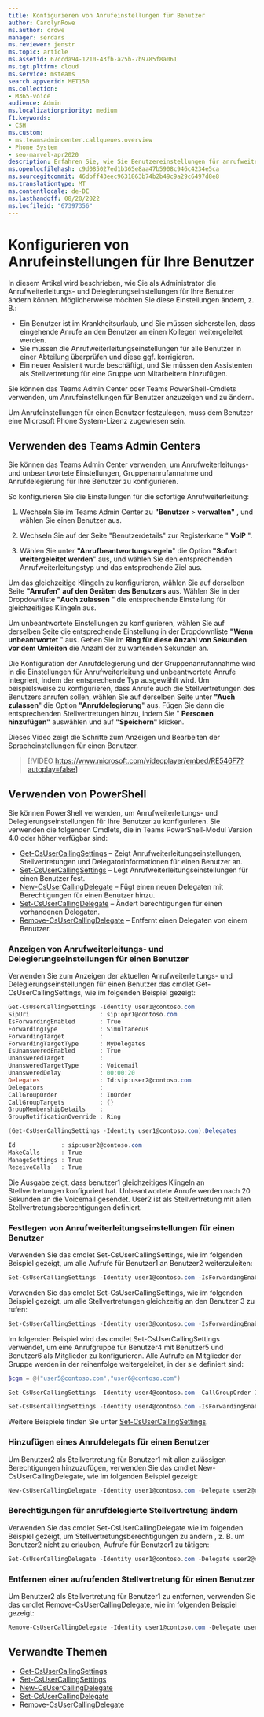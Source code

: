 ```yaml
---
title: Konfigurieren von Anrufeinstellungen für Benutzer
author: CarolynRowe
ms.author: crowe
manager: serdars
ms.reviewer: jenstr
ms.topic: article
ms.assetid: 67ccda94-1210-43fb-a25b-7b9785f8a061
ms.tgt.pltfrm: cloud
ms.service: msteams
search.appverid: MET150
ms.collection:
- M365-voice
audience: Admin
ms.localizationpriority: medium
f1.keywords:
- CSH
ms.custom:
- ms.teamsadmincenter.callqueues.overview
- Phone System
- seo-marvel-apr2020
description: Erfahren Sie, wie Sie Benutzereinstellungen für anrufweiterleitung und -delegierung konfigurieren.
ms.openlocfilehash: c9d085027ed1b365e8aa47b5908c946c4234e5ca
ms.sourcegitcommit: 46dbff43eec9631863b74b2b49c9a29c6497d8e8
ms.translationtype: MT
ms.contentlocale: de-DE
ms.lasthandoff: 08/20/2022
ms.locfileid: "67397356"
---
```

# <a name="configure-call-settings-for-your-users"></a>Konfigurieren von Anrufeinstellungen für Ihre Benutzer

In diesem Artikel wird beschrieben, wie Sie als Administrator die Anrufweiterleitungs- und Delegierungseinstellungen für Ihre Benutzer ändern können. Möglicherweise möchten Sie diese Einstellungen ändern, z. B.:

- Ein Benutzer ist im Krankheitsurlaub, und Sie müssen sicherstellen, dass eingehende Anrufe an den Benutzer an einen Kollegen weitergeleitet werden.
- Sie müssen die Anrufweiterleitungseinstellungen für alle Benutzer in einer Abteilung überprüfen und diese ggf. korrigieren.
- Ein neuer Assistent wurde beschäftigt, und Sie müssen den Assistenten als Stellvertretung für eine Gruppe von Mitarbeitern hinzufügen.

Sie können das Teams Admin Center oder Teams PowerShell-Cmdlets verwenden, um Anrufeinstellungen für Benutzer anzuzeigen und zu ändern.

Um Anrufeinstellungen für einen Benutzer festzulegen, muss dem Benutzer eine Microsoft Phone System-Lizenz zugewiesen sein.

## <a name="use-the-teams-admin-center"></a>Verwenden des Teams Admin Centers

Sie können das Teams Admin Center verwenden, um Anrufweiterleitungs- und unbeantwortete Einstellungen, Gruppenanrufannahme und Anrufdelegierung für Ihre Benutzer zu konfigurieren.

So konfigurieren Sie die Einstellungen für die sofortige Anrufweiterleitung:

1. Wechseln Sie im Teams Admin Center zu **"Benutzer** > **verwalten"** , und wählen Sie einen Benutzer aus.

2. Wechseln Sie auf der Seite "Benutzerdetails" zur Registerkarte " **VoIP** ".

3. Wählen Sie unter **"Anrufbeantwortungsregeln**" die Option **"Sofort weitergeleitet werden**" aus, und wählen Sie den entsprechenden Anrufweiterleitungstyp und das entsprechende Ziel aus.

Um das gleichzeitige Klingeln zu konfigurieren, wählen Sie auf derselben Seite **"Anrufen" auf den Geräten des Benutzers** aus. Wählen Sie in der Dropdownliste **"Auch zulassen** " die entsprechende Einstellung für gleichzeitiges Klingeln aus.

Um unbeantwortete Einstellungen zu konfigurieren, wählen Sie auf derselben Seite die entsprechende Einstellung in der Dropdownliste **"Wenn unbeantwortet** " aus. Geben Sie im **Ring für diese Anzahl von Sekunden vor dem Umleiten** die Anzahl der zu wartenden Sekunden an.

Die Konfiguration der Anrufdelegierung und der Gruppenanrufannahme wird in die Einstellungen für Anrufweiterleitung und unbeantwortete Anrufe integriert, indem der entsprechende Typ ausgewählt wird. Um beispielsweise zu konfigurieren, dass Anrufe auch die Stellvertretungen des Benutzers anrufen sollen, wählen Sie auf derselben Seite unter **"Auch zulassen**" die Option **"Anrufdelegierung**" aus. Fügen Sie dann die entsprechenden Stellvertretungen hinzu, indem Sie " **Personen hinzufügen"** auswählen und auf **"Speichern"** klicken.

Dieses Video zeigt die Schritte zum Anzeigen und Bearbeiten der Spracheinstellungen für einen Benutzer.

> [!VIDEO https://www.microsoft.com/videoplayer/embed/RE546F7?autoplay=false]

## <a name="use-powershell"></a>Verwenden von PowerShell

Sie können PowerShell verwenden, um Anrufweiterleitungs- und Delegierungseinstellungen für Ihre Benutzer zu konfigurieren.  Sie verwenden die folgenden Cmdlets, die in Teams PowerShell-Modul Version 4.0 oder höher verfügbar sind:

- [Get-CsUserCallingSettings](/powershell/module/teams/get-csusercallingsettings) – Zeigt Anrufweiterleitungseinstellungen, Stellvertretungen und Delegatorinformationen für einen Benutzer an.
- [Set-CsUserCallingSettings](/powershell/module/teams/set-csusercallingsettings) – Legt Anrufweiterleitungseinstellungen für einen Benutzer fest.
- [New-CsUserCallingDelegate](/powershell/module/teams/new-csusercallingdelegate) – Fügt einen neuen Delegaten mit Berechtigungen für einen Benutzer hinzu.
- [Set-CsUserCallingDelegate](/powershell/module/teams/set-csusercallingdelegate) – Ändert berechtigungen für einen vorhandenen Delegaten.
- [Remove-CsUserCallingDelegate](/powershell/module/teams/remove-csusercallingdelegate) – Entfernt einen Delegaten von einem Benutzer.

### <a name="display-call-forward-and-delegation-settings-for-a-user"></a>Anzeigen von Anrufweiterleitungs- und Delegierungseinstellungen für einen Benutzer

Verwenden Sie zum Anzeigen der aktuellen Anrufweiterleitungs- und Delegierungseinstellungen für einen Benutzer das cmdlet Get-CsUserCallingSettings, wie im folgenden Beispiel gezeigt:

```PowerShell
Get-CsUserCallingSettings -Identity user1@contoso.com
SipUri                    : sip:opr1@contoso.com
IsForwardingEnabled       : True
ForwardingType            : Simultaneous
ForwardingTarget          :
ForwardingTargetType      : MyDelegates
IsUnansweredEnabled       : True
UnansweredTarget          :
UnansweredTargetType      : Voicemail
UnansweredDelay           : 00:00:20
Delegates                 : Id:sip:user2@contoso.com
Delegators                :
CallGroupOrder            : InOrder
CallGroupTargets          : {}
GroupMembershipDetails    :
GroupNotificationOverride : Ring

(Get-CsUserCallingSettings -Identity user1@contoso.com).Delegates

Id             : sip:user2@contoso.com
MakeCalls      : True
ManageSettings : True
ReceiveCalls   : True
```

Die Ausgabe zeigt, dass benutzer1 gleichzeitiges Klingeln an Stellvertretungen konfiguriert hat. Unbeantwortete Anrufe werden nach 20 Sekunden an die Voicemail gesendet. User2 ist als Stellvertretung mit allen Stellvertretungsberechtigungen definiert.

### <a name="set-call-forward-settings-for-a-user"></a>Festlegen von Anrufweiterleitungseinstellungen für einen Benutzer

Verwenden Sie das cmdlet Set-CsUserCallingSettings, wie im folgenden Beispiel gezeigt, um alle Aufrufe für Benutzer1 an Benutzer2 weiterzuleiten:

```PowerShell
Set-CsUserCallingSettings -Identity user1@contoso.com -IsForwardingEnabled $true -ForwardingType Immediate -ForwardingTargetType SingleTarget -ForwardingTarget user2@contoso.com
```

Verwenden Sie das cmdlet Set-CsUserCallingSettings, wie im folgenden Beispiel gezeigt, um alle Stellvertretungen gleichzeitig an den Benutzer 3 zu rufen:

```PowerShell
Set-CsUserCallingSettings -Identity user3@contoso.com -IsForwardingEnabled $true -ForwardingType Simultaneous -ForwardingTargetType MyDelegates
```

Im folgenden Beispiel wird das cmdlet Set-CsUserCallingSettings verwendet, um eine Anrufgruppe für Benutzer4 mit Benutzer5 und Benutzer6 als Mitglieder zu konfigurieren. Alle Aufrufe an Mitglieder der Gruppe werden in der reihenfolge weitergeleitet, in der sie definiert sind:

```PowerShell
$cgm = @("user5@contoso.com","user6@contoso.com")

Set-CsUserCallingSettings -Identity user4@contoso.com -CallGroupOrder InOrder -CallGroupTargets $cgm

Set-CsUserCallingSettings -Identity user4@contoso.com -IsForwardingEnabled $true -ForwardingType Immediate -ForwardingTargetType Group
```

Weitere Beispiele finden Sie unter [Set-CsUserCallingSettings](/powershell/module/teams/get-csusercallingsettings).

### <a name="add-a-calling-delegate-for-a-user"></a>Hinzufügen eines Anrufdelegats für einen Benutzer

Um Benutzer2 als Stellvertretung für Benutzer1 mit allen zulässigen Berechtigungen hinzuzufügen, verwenden Sie das cmdlet New-CsUserCallingDelegate, wie im folgenden Beispiel gezeigt:

```PowerShell
New-CsUserCallingDelegate -Identity user1@contoso.com -Delegate user2@contoso.com -MakeCalls $true -ReceiveCalls $true -ManageSettings $true
```

### <a name="change-calling-delegate-permissions"></a>Berechtigungen für anrufdelegierte Stellvertretung ändern

Verwenden Sie das cmdlet Set-CsUserCallingDelegate wie im folgenden Beispiel gezeigt, um Stellvertretungsberechtigungen zu ändern , z. B. um Benutzer2 nicht zu erlauben, Aufrufe für Benutzer1 zu tätigen:

```PowerShell
Set-CsUserCallingDelegate -Identity user1@contoso.com -Delegate user2@contoso.com -MakeCalls $false
```

### <a name="remove-a-calling-delegate-for-a-user"></a>Entfernen einer aufrufenden Stellvertretung für einen Benutzer

Um Benutzer2 als Stellvertretung für Benutzer1 zu entfernen, verwenden Sie das cmdlet Remove-CsUserCallingDelegate, wie im folgenden Beispiel gezeigt:

```PowerShell
Remove-CsUserCallingDelegate -Identity user1@contoso.com -Delegate user2@contoso.com
```

## <a name="related-topics"></a>Verwandte Themen

- [Get-CsUserCallingSettings](/powershell/module/teams/get-csusercallingsettings)
- [Set-CsUserCallingSettings](/powershell/module/teams/set-csusercallingsettings)
- [New-CsUserCallingDelegate](/powershell/module/teams/new-csusercallingdelegate)
- [Set-CsUserCallingDelegate](/powershell/module/teams/set-csusercallingdelegate)
- [Remove-CsUserCallingDelegate](/powershell/module/teams/remove-csusercallingdelegate)

